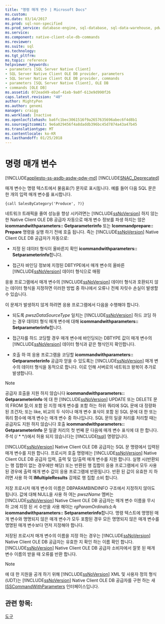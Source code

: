 ```yaml
---
title: "명령 매개 변수 | Microsoft Docs"
ms.custom: 
ms.date: 03/14/2017
ms.prod: sql-non-specified
ms.prod_service: database-engine, sql-database, sql-data-warehouse, pdw
ms.service: 
ms.component: native-client-ole-db-commands
ms.reviewer: 
ms.suite: sql
ms.technology: 
ms.tgt_pltfrm: 
ms.topic: reference
helpviewer_keywords:
- parameters [SQL Server Native Client]
- SQL Server Native Client OLE DB provider, parameters
- SQL Server Native Client OLE DB provider, commands
- parameters [SQL Server Native Client], OLE DB
- commands [OLE DB]
ms.assetid: 072ead49-ebaf-41eb-9a0f-613e9d990f26
caps.latest.revision: "40"
author: MightyPen
ms.author: genemi
manager: craigg
ms.workload: Inactive
ms.openlocfilehash: ba6fc1bec3061516f9a2657635696abec6f4d8b1
ms.sourcegitcommit: 9e6a029456f4a8daddb396bc45d7874a43a47b45
ms.translationtype: MT
ms.contentlocale: ko-KR
ms.lasthandoff: 01/25/2018
---
```

# <a name="command-parameters"></a>명령 매개 변수
[!INCLUDE[appliesto-ss-asdb-asdw-pdw-md](../../includes/appliesto-ss-asdb-asdw-pdw-md.md)]
[!INCLUDE[SNAC_Deprecated](../../includes/snac-deprecated.md)]

  매개 변수는 명령 텍스트에서 물음표(?) 문자로 표시됩니다. 예를 들어 다음 SQL 문은 한 개의 입력 매개 변수를 표시합니다.  
  
```  
{call SalesByCategory('Produce', ?)}  
```  
  
 네트워크 트래픽을 줄여 성능을 향상 시키려면는 [!INCLUDE[ssNoVersion](../../includes/ssnoversion-md.md)] 하지 않는 한 Native Client OLE DB 공급자 자동으로 매개 변수 정보를 파생 하지는 않은 **icommandwithparameters:: Getparameterinfo** 또는  **Icommandprepare:: Prepare** 명령을 실행 하기 전에 호출 됩니다. 즉는 [!INCLUDE[ssNoVersion](../../includes/ssnoversion-md.md)] Native Client OLE DB 공급자가 자동으로:  
  
-   지정 된 데이터 형식이 올바른지 확인 **icommandwithparameters:: Setparameterinfo**합니다.  
  
-   접근자 바인딩 정보에 지정된 DBTYPE에서 매개 변수의 올바른 [!INCLUDE[ssNoVersion](../../includes/ssnoversion-md.md)] 데이터 형식으로 매핑  
  
 응용 프로그램에서 매개 변수의 [!INCLUDE[ssNoVersion](../../includes/ssnoversion-md.md)] 데이터 형식과 호환되지 않는 데이터 형식을 지정하면 이러한 방법 중 하나에서 오류나 전체 자릿수 손실이 발생할 수 있습니다.  
  
 이 문제가 발생하지 않게 하려면 응용 프로그램에서 다음을 수행해야 합니다.  
  
-   되도록 *pwszDataSourceType* 일치는 [!INCLUDE[ssNoVersion](../../includes/ssnoversion-md.md)] 하드 코딩 하는 경우 데이터 형식 매개 변수에 대해 **icommandwithparameters:: Setparameterinfo**합니다.  
  
-   접근자를 하드 코딩할 경우 매개 변수에 바인딩되는 DBTYPE 값이 매개 변수의 [!INCLUDE[ssNoVersion](../../includes/ssnoversion-md.md)] 데이터 형식과 같은 형식인지 확인합니다.  
  
-   호출 하 여 응용 프로그램을 코딩할 **icommandwithparameters:: Getparameterinfo** 공급자 얻을 수 있도록는 [!INCLUDE[ssNoVersion](../../includes/ssnoversion-md.md)] 매개 변수의 데이터 형식을 동적으로 합니다. 이로 인해 서버로의 네트워크 왕복이 추가로 발생합니다.  
  
> [!NOTE]  
>  공급자 호출을 지원 하지 않습니다 **icommandwithparameters:: Getparameterinfo** 에 대 한 [!INCLUDE[ssNoVersion](../../includes/ssnoversion-md.md)] UPDATE 또는 DELETE 문의 FROM 절;이 포함 된 지정 매개 변수를 포함 하는 하위 쿼리에 SQL 문에 대 정량화 된 조건자; 또는 like, 비교의 두 식이나 매개 변수 표식이 포함 된 SQL 문에 대 한 또는 쿼리 함수에 매개 변수는 매개 변수 중 하나입니다. SQL 문의 일괄 처리를 처리할 때는 공급자도 지원 하지 않습니다 호출 **icommandwithparameters:: Getparameterinfo** 문 일괄 처리의 첫 번째 문 다음에 매개 변수 표식에 대 한 합니다. 주석 (/ * \*/)에서 허용 되지 않습니다는 [!INCLUDE[tsql](../../includes/tsql-md.md)] 명령입니다.  
  
 [!INCLUDE[ssNoVersion](../../includes/ssnoversion-md.md)] Native Client OLE DB 공급자는 SQL 문 명령에서 입력된 매개 변수를 지원 합니다. 프로시저 호출 명령에는 [!INCLUDE[ssNoVersion](../../includes/ssnoversion-md.md)] Native Client OLE DB 공급자 입력, 출력 및 입/출력 매개 변수를 지원 합니다. 실행 시(반환되는 행 집합이 없는 경우에만 해당) 또는 반환된 행 집합이 응용 프로그램에서 모두 사용된 경우에 출력 매개 변수 값이 응용 프로그램에 반환됩니다. 반환 된 값이 유효한 지 하려면 사용 하 여 **IMultipleResults** 강제로 행 집합 소비 합니다.  
  
 저장 프로시저 매개 변수의 이름은 DBPARAMBINDINFO 구조에서 지정하지 않아도 됩니다. 값에 대해 NULL을 사용 하 여는 *pwszName* 멤버는 [!INCLUDE[ssNoVersion](../../includes/ssnoversion-md.md)] Native Client OLE DB 공급자는 매개 변수 이름을 무시 하 고에 지정 된 서 수만을 사용 해야는 *rgParamOrdinals*소속 **icommandwithparameters:: Setparameterinfo**합니다. 명령 텍스트에 명명된 매개 변수와 명명되지 않은 매개 변수가 모두 포함된 경우 모든 명명되지 않은 매개 변수를 명명된 매개 변수보다 먼저 지정해야 합니다.  
  
 저장된 프로시저 매개 변수의 이름을 지정 하는 경우는 [!INCLUDE[ssNoVersion](../../includes/ssnoversion-md.md)] Native Client OLE DB 공급자는 유효한 지 확인 하는 이름 확인 합니다. [!INCLUDE[ssNoVersion](../../includes/ssnoversion-md.md)] Native Client OLE DB 공급자 소비자에서 잘못 된 매개 변수 이름의 받을 때 오류를 반환 합니다.  
  
> [!NOTE]  
>  에 대 한 지원을 공개 하기 위해 [!INCLUDE[ssNoVersion](../../includes/ssnoversion-md.md)] XML 및 사용자 정의 형식 (UDT)는 [!INCLUDE[ssNoVersion](../../includes/ssnoversion-md.md)] Native Client OLE DB 공급자를 구현 하는 새 [ISSCommandWithParameters](../../relational-databases/native-client-ole-db-interfaces/isscommandwithparameters-ole-db.md) 인터페이스입니다.  
  
## <a name="see-also"></a>관련 항목:  
 [도구](../../relational-databases/native-client-ole-db-commands/commands.md)  
  
  
